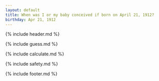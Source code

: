 ```yaml
---
layout: default
title: When was I or my baby conceived if born on April 21, 1912?
birthday: Apr 21, 1912
---
```


{% include header.md %}

{% include guess.md %}

{% include calculate.md %}

{% include safety.md %}

{% include footer.md %}



